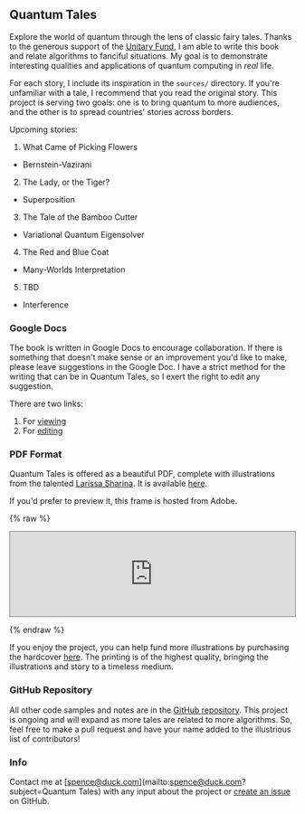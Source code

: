 ## Quantum Tales

Explore the world of quantum through the lens of classic fairy tales. Thanks to the generous support of the [Unitary Fund](https://unitary.fund), I am able to write this book and relate algorithms to fanciful situations. My goal is to demonstrate interesting qualities and applications of quantum computing in *real* life.

For each story, I include its inspiration in the `sources/` directory. If you're unfamiliar with a tale, I recommend that you read the original story. This project is serving two goals: one is to bring quantum to more audiences, and the other is to spread countries' stories across borders.

Upcoming stories:

1. What Came of Picking Flowers
  * Bernstein-Vazirani
2. The Lady, or the Tiger?
  * Superposition
3. The Tale of the Bamboo Cutter
  * Variational Quantum Eigensolver
4. The Red and Blue Coat
  * Many-Worlds Interpretation
5. TBD
  * Interference

### Google Docs

The book is written in Google Docs to encourage collaboration. If there is something that doesn't make sense or an improvement you'd like to make, please leave suggestions in the Google Doc. I have a strict method for the writing that can be in Quantum Tales, so I exert the right to edit any suggestion.

There are two links:

1. For [viewing](https://docs.google.com/document/d/e/2PACX-1vT3NCX_vxVFPs9MaIklmZPWSlavLx6xckD1nEhfFOatyTBd1ldaS0SOeWwFzA4zGv_FjrPP4Y0NFN96/pub)
2. For [editing](https://docs.google.com/document/d/1nlGzXv09roHMtTjlJQhJ6ZnwWMDHeGKi_Xnk8mygjEw/)

### PDF Format

Quantum Tales is offered as a beautiful PDF, complete with illustrations from the talented [Larissa Sharina](https://www.fiverr.com/vect_hbg). It is available [here](https://github.com/splch/quantum-tales/blob/master/Quantum%20Tales.pdf).

If you'd prefer to preview it, this frame is hosted from Adobe.

{% raw %}

<iframe style="border: 1px solid #777;" src="https://indd.adobe.com/embed/137d0d9c-d79d-4d62-82a2-9286ae6c4d17?startpage=1&allowFullscreen=true" width="100%" style="aspect-ratio: 17/11;" frameborder="0" allowfullscreen=""></iframe>

{% endraw %}

If you enjoy the project, you can help fund more illustrations by purchasing the hardcover [here](). The printing is of the highest quality, bringing the illustrations and story to a timeless medium.

### GitHub Repository

All other code samples and notes are in the [GitHub repository](https://github.com/splch/quantum-tales). This project is ongoing and will expand as more tales are related to more algorithms. So, feel free to make a pull request and have your name added to the illustrious list of contributors!

### Info

Contact me at [spence@duck.com](mailto:spence@duck.com?subject=Quantum Tales) with any input about the project or [create an issue](https://github.com/splch/quantum-tales/issues/new/choose) on GitHub.

